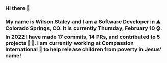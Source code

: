 ### Hi there 👋

### My name is Wilson Staley and I am a Software Developer in ⛰ Colorado Springs, CO.  It is currently Thursday, February 10 ⌚. In 2022 I have made 17 commits, 14 PRs, and contributed to 5 projects 👨‍💻. I am currently working at Compassion International 🏢 to help release children from poverty in Jesus' name!